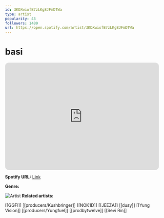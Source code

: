 ```yaml
---
id: 3KDXwiofB7zLKg8JFmDTWa
type: artist
popularity: 43
followers: 1489
url: https://open.spotify.com/artist/3KDXwiofB7zLKg8JFmDTWa
---
```

# basi

<iframe style="border-radius:12px" src="https://open.spotify.com/embed/artist/3KDXwiofB7zLKg8JFmDTWa" width="100%" height="352" frameBorder="0" allowfullscreen="" allow="autoplay; clipboard-write; encrypted-media; fullscreen; picture-in-picture" loading="lazy"></iframe>

**Spotify URL:** [Link](https://open.spotify.com/artist/3KDXwiofB7zLKg8JFmDTWa)

**Genre:** 

![Artist](https://i.scdn.co/image/ab6761610000e5eb66c04f9733c8fdc575fcdf85)
**Related artists:**

[[GGFI]]
[[producers/Kushbringer]]
[[NOK1D]]
[[JEEZA]]
[[dusy]]
[[Yung Vision]]
[[producers/Yungfuel]]
[[prodbytwelve]]
[[Sevi Rin]]
